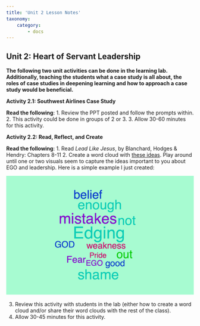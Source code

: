 ```yaml
---
title: 'Unit 2 Lesson Notes'
taxonomy:
    category:
        - docs
---
```


## Unit 2: Heart of Servant Leadership

**The following two unit activities can be done in the learning lab. Additionally, teaching the students what a case study is all about, the roles of case studies in deepening learning and how to approach a case study would be beneficial.**

**Activity 2.1: Southwest Airlines Case Study**

**Read the following**:
 	1. Review the PPT posted and follow the prompts within. 
    2. This activity could be done in groups of 2 or 3.
    3. Allow 30-60 minutes for this activity.
    
**Activity 2.2: Read, Reflect, and Create**

**Read the following**:
 	1. Read *Lead Like Jesus*, by Blanchard, Hodges & Hendry: Chapters 8-11
 	2. Create a word cloud with [these ideas](https://worditout.com). Play around until one or two visuals seem to capture the ideas important to you about EGO and leadership. Here is a simple example I just created:

![](example1.png)

   3. Review this activity with students in the lab (either how to create a word cloud and/or share their word clouds with the rest of the class). 
   4. Allow 30-45 minutes for this activity.
